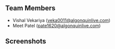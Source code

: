 ## Team Members
- Vishal Vekariya (veka0011@algonquinlive.com) 
- Meet Patel (pate1620@algonquinlive.com) 
## Screenshots
